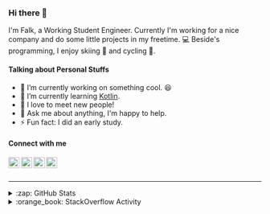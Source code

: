 ### Hi there 👋

I'm Falk, a Working Student Engineer. Currently I'm working for a nice company and do some little projects in my freetime. :computer: Beside's programming, I enjoy skiing :ski: and cycling :bicyclist:.

#### Talking about Personal Stuffs

- 🔭 I’m currently working on something cool. :laughing:
- 🌱 I’m currently learning [Kotlin][kotlin].
- 👯 I love to meet new people!
- 💬 Ask me about anything, I'm happy to help.
- ⚡ Fun fact: I did an early study.

#### Connect with me

[<img align="left" alt="LinkedIn" width="22px" src="https://cdn.jsdelivr.net/npm/simple-icons@v3/icons/linkedin.svg" />][linkedin]
[<img align="left" alt="GitHub" width="22px" src="https://cdn.jsdelivr.net/npm/simple-icons@v3/icons/github.svg" />][github]
[<img align="left" alt="GitLab" width="22px" src="https://cdn.jsdelivr.net/npm/simple-icons@v3/icons/gitlab.svg" />][gitlab]
[<img align="left" alt="Stack Overflow" width="22px" src="https://cdn.jsdelivr.net/npm/simple-icons@v3/icons/stackoverflow.svg" />][stackoverflow]

<br />
<br />

---

<details>
  <summary>:zap: GitHub Stats</summary>
  
  [![Flaxel's github stats](https://github-readme-stats.vercel.app/api?username=flaxel&include_all_commits=true)][github]
</details>

<details>
  <summary>:orange_book: StackOverflow Activity</summary>
  
  <!-- STACKOVERFLOW:START -->
- [Answer by flaxel for Sum of all XOR operations is maximum](https://stackoverflow.com/questions/63608458/sum-of-all-xor-operations-is-maximum/63622433#63622433)
- [Answer by flaxel for How to fix "Not inside a Git work tree" with SonarQube?](https://stackoverflow.com/questions/63613604/how-to-fix-not-inside-a-git-work-tree-with-sonarqube/63621041#63621041)
- [Answer by flaxel for GitHub Action Get Commit Message](https://stackoverflow.com/questions/63619329/github-action-get-commit-message/63619539#63619539)
- [Answer by flaxel for Validation is not working Spring 2.3.3.RELEASE](https://stackoverflow.com/questions/63614726/validation-is-not-working-spring-2-3-3-release/63616644#63616644)
- [Answer by flaxel for Is it possible to change the default app directory for home-brew casks to an external hard drive?](https://stackoverflow.com/questions/63604724/is-it-possible-to-change-the-default-app-directory-for-home-brew-casks-to-an-ext/63605104#63605104)
<!-- STACKOVERFLOW:END -->
</details>

[stackoverflow]: https://stackoverflow.com/users/10951752/flaxel
[gitlab]: https://gitlab.com/flaxel
[github]: https://github.com/flaxel
[linkedin]: https://www.linkedin.com/in/falk-p-b457211a0/
[kotlin]: https://kotlinlang.org/
